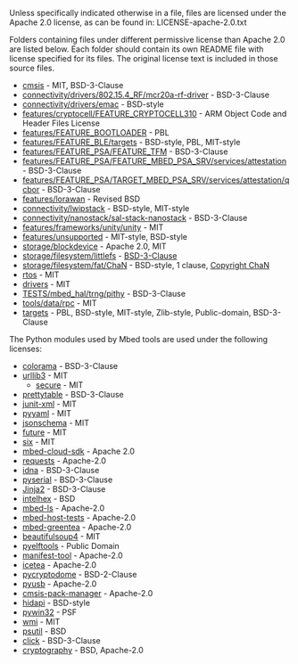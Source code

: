 Unless specifically indicated otherwise in a file, files are licensed under the Apache 2.0 license,
as can be found in: LICENSE-apache-2.0.txt

Folders containing files under different permissive license than Apache 2.0 are listed below. Each folder should contain its own README file with license specified for its files. The original license text is included in those source files.

- [cmsis](./cmsis) - MIT, BSD-3-Clause
- [connectivity/drivers/802.15.4_RF/mcr20a-rf-driver](./connectivity/drivers/802.15.4_RF/mcr20a-rf-driver) - BSD-3-Clause
- [connectivity/drivers/emac](./connectivity/drivers/emac) - BSD-style
- [features/cryptocell/FEATURE_CRYPTOCELL310](./features/cryptocell/FEATURE_CRYPTOCELL310) - ARM Object Code and Header Files License
- [features/FEATURE_BOOTLOADER](./features/FEATURE_BOOTLOADER) - PBL
- [features/FEATURE_BLE/targets](./features/FEATURE_BLE/targets) - BSD-style, PBL, MIT-style
- [features/FEATURE_PSA/FEATURE_TFM](./features/FEATURE_PSA/FEATURE_TFM) - BSD-3-Clause
- [features/FEATURE_PSA/FEATURE_MBED_PSA_SRV/services/attestation](./features/FEATURE_PSA/TARGET_MBED_PSA_SRV/services/attestation) - BSD-3-Clause
- [features/FEATURE_PSA/TARGET_MBED_PSA_SRV/services/attestation/qcbor](./features/FEATURE_PSA/TARGET_MBED_PSA_SRV/services/attestation/qcbor) - BSD-3-Clause
- [features/lorawan](./features/lorawan) - Revised BSD
- [connectivity/lwipstack](./connectivity/lwipstack) - BSD-style, MIT-style
- [connectivity/nanostack/sal-stack-nanostack](./connectivity/nanostack/sal-stack-nanostack) - BSD-3-Clause
- [features/frameworks/unity/unity](./features/frameworks/unity/unity) - MIT
- [features/unsupported](./features/unsupported) - MIT-style, BSD-style
- [storage/blockdevice](./storage/blockdevice) - Apache 2.0, MIT
- [storage/filesystem/littlefs](.storage/filesystem/littlefs) - [BSD-3-Clause](https://github.com/ARMmbed/littlefs/blob/master/LICENSE.md)
- [storage/filesystem/fat/ChaN](.storage/filesystem/fat/ChaN) - BSD-style, 1 clause, [Copyright ChaN](http://www.elm-chan.org/fsw/ff/doc/appnote.html)
- [rtos](./rtos) - MIT
- [drivers](./drivers) - MIT
- [TESTS/mbed_hal/trng/pithy](./TESTS/mbed_hal/trng/pithy) - BSD-3-Clause
- [tools/data/rpc](./tools/data/rpc) - MIT
- [targets](./targets) - PBL, BSD-style, MIT-style, Zlib-style, Public-domain, BSD-3-Clause

The Python modules used by Mbed tools are used under the following licenses:

- [colorama](https://pypi.org/project/colorama) - BSD-3-Clause
- [urllib3](https://pypi.org/project/urllib3) - MIT
   - [secure](https://pypi.org/project/secure) - MIT
- [prettytable](https://pypi.org/project/prettytable) - BSD-3-Clause
- [junit-xml](https://pypi.org/project/junit-xml) - MIT
- [pyyaml](https://pypi.org/project/pyyaml) - MIT
- [jsonschema](https://pypi.org/project/jsonschema) - MIT
- [future](https://pypi.org/project/future) - MIT
- [six](https://pypi.org/project/six) - MIT
- [mbed-cloud-sdk](https://pypi.org/project/mbed-cloud-sdk) - Apache 2.0
- [requests](https://pypi.org/project/requests) - Apache-2.0
- [idna](https://pypi.org/project/idna) - BSD-3-Clause
- [pyserial](https://pypi.org/project/pyserial) - BSD-3-Clause
- [Jinja2](https://pypi.org/project/Jinja2) - BSD-3-Clause
- [intelhex](https://pypi.org/project/intelhex) - BSD
- [mbed-ls](https://pypi.org/project/mbed-ls) - Apache-2.0
- [mbed-host-tests](https://pypi.org/project/mbed-host-tests) - Apache-2.0
- [mbed-greentea](https://pypi.org/project/mbed-greentea) - Apache-2.0
- [beautifulsoup4](https://pypi.org/project/beautifulsoup4) - MIT
- [pyelftools](https://pypi.org/project/pyelftools) - Public Domain
- [manifest-tool](https://pypi.org/project/manifest-tool) - Apache-2.0
- [icetea](https://pypi.org/project/icetea) - Apache-2.0
- [pycryptodome](https://pypi.org/project/pycryptodome) - BSD-2-Clause
- [pyusb](https://pypi.org/project/pyusb/) - Apache-2.0
- [cmsis-pack-manager](https://pypi.org/project/cmsis-pack-manager) - Apache-2.0
- [hidapi](https://pypi.org/project/hidapi/) - BSD-style
- [pywin32](https://pypi.org/project/pywin32/) - PSF
- [wmi](https://pypi.org/project/WMI/) - MIT
- [psutil](https://pypi.org/project/psutil/) - BSD
- [click](https://pypi.org/project/click/) - BSD-3-Clause
- [cryptography](https://pypi.org/project/cryptography/) - BSD, Apache-2.0
